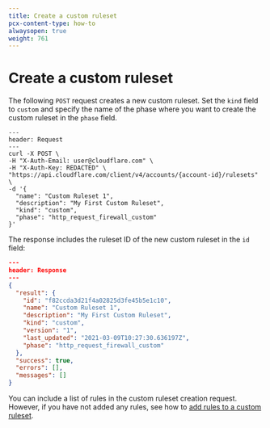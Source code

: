 ```yaml
---
title: Create a custom ruleset
pcx-content-type: how-to
alwaysopen: true
weight: 761
---
```


# Create a custom ruleset

The following `POST` request creates a new custom ruleset. Set the `kind` field to `custom` and specify the name of the phase where you want to create the custom ruleset in the `phase` field.

```curl
---
header: Request
---
curl -X POST \
-H "X-Auth-Email: user@cloudflare.com" \
-H "X-Auth-Key: REDACTED" \
"https://api.cloudflare.com/client/v4/accounts/{account-id}/rulesets" \
-d '{
  "name": "Custom Ruleset 1",
  "description": "My First Custom Ruleset",
  "kind": "custom",
  "phase": "http_request_firewall_custom"
}'
```

The response includes the ruleset ID of the new custom ruleset in the `id` field:

```json
---
header: Response
---
{
  "result": {
    "id": "f82ccda3d21f4a02825d3fe45b5e1c10",
    "name": "Custom Ruleset 1",
    "description": "My First Custom Ruleset",
    "kind": "custom",
    "version": "1",
    "last_updated": "2021-03-09T10:27:30.636197Z",
    "phase": "http_request_firewall_custom"
  },
  "success": true,
  "errors": [],
  "messages": []
}
```

You can include a list of rules in the custom ruleset creation request. However, if you have not added any rules, see how to [add rules to a custom ruleset](/custom-rulesets/add-rules-ruleset).
